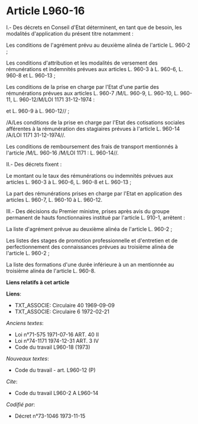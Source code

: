 # Article L960-16

I.- Des décrets en Conseil d'Etat déterminent, en tant que de besoin, les modalités d'application du présent titre
notamment :

Les conditions de l'agrément prévu au deuxième alinéa de l'article L. 960-2 ;

Les conditions d'attribution et les modalités de versement des rémunérations et indemnités prévues aux articles L. 960-3 à L.
960-6, L. 960-8 et L. 960-13 ;

Les conditions de la prise en charge par l'Etat d'une partie des rémunérations prévues aux articles L. 960-7 /M/L. 960-9, L.
960-10, L. 960-11, L. 960-12/M/LOI  1171 31-12-1974 :

et L. 960-9 à L. 960-12// ;

/A/Les conditions de la prise en charge par l'Etat des cotisations sociales afférentes à la rémunération des stagiaires
prévues à l'article L. 960-14 /A/LOI  1171 31-12-1974//.

Les conditions de remboursement des frais de transport mentionnés à l'article /M/L. 960-16 /M/LOI  1171 : L. 960-14//.

II.- Des décrets fixent :

Le montant ou le taux des rémunérations ou indemnités prévues aux articles L. 960-3 à L. 960-6, L. 960-8 et L. 960-13 ;

La part des rémunérations prises en charge par l'Etat en application des articles L. 960-7, L. 960-10 à L. 960-12.

III.- Des décisions du Premier ministre, prises après avis du groupe permanent de hauts fonctionnaires institué par l'article
L. 910-1, arrêtent :

La liste d'agrément prévue au deuxième alinéa de l'article L. 960-2 ;

Les listes des stages de promotion professionnelle et d'entretien et de perfectionnement des connaissances prévues au
troisième alinéa de l'article L. 960-2 ;

La liste des formations d'une durée inférieure à un an mentionnée au troisième alinéa de l'article L. 960-8.

**Liens relatifs à cet article**

**Liens**:

  - TXT_ASSOCIE: Circulaire 40 1969-09-09
  - TXT_ASSOCIE: Circulaire 6 1972-02-21

_Anciens textes_:

  - Loi n°71-575 1971-07-16 ART. 40 II
  - Loi n°74-1171 1974-12-31 ART. 3 IV
  - Code du travail L960-18 (1973)

_Nouveaux textes_:

  - Code du travail - art. L960-12 (P)

_Cite_:

  - Code du travail L960-2 A L960-14

_Codifié par_:

  - Décret n°73-1046 1973-11-15
